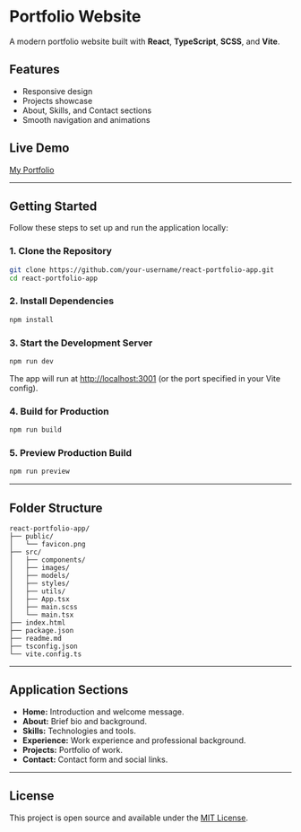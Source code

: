 # Portfolio Website

A modern portfolio website built with **React**, **TypeScript**, **SCSS**, and **Vite**.

## Features

- Responsive design
- Projects showcase
- About, Skills, and Contact sections
- Smooth navigation and animations

## Live Demo

[My Portfolio](https://govind-pawar.netlify.app/)

---

## Getting Started

Follow these steps to set up and run the application locally:

### 1. Clone the Repository

```bash
git clone https://github.com/your-username/react-portfolio-app.git
cd react-portfolio-app
```

### 2. Install Dependencies

```bash
npm install
```

### 3. Start the Development Server

```bash
npm run dev
```

The app will run at [http://localhost:3001](http://localhost:3001) (or the port specified in your Vite config).

### 4. Build for Production

```bash
npm run build
```

### 5. Preview Production Build

```bash
npm run preview
```

---

## Folder Structure

```
react-portfolio-app/
├── public/
│   └── favicon.png
├── src/
│   ├── components/
│   ├── images/
│   ├── models/
│   ├── styles/
│   ├── utils/
│   ├── App.tsx
│   ├── main.scss
│   └── main.tsx
├── index.html
├── package.json
├── readme.md
├── tsconfig.json
└── vite.config.ts
```

---

## Application Sections

- **Home:** Introduction and welcome message.
- **About:** Brief bio and background.
- **Skills:** Technologies and tools.
- **Experience:** Work experience and professional background.
- **Projects:** Portfolio of work.
- **Contact:** Contact form and social links.

---

## License

This project is open source and available under the [MIT License](LICENSE).